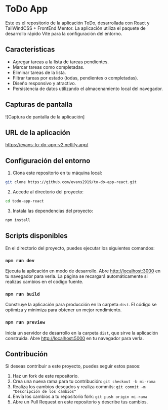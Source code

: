 # ToDo App

Este es el repositorio de la aplicación ToDo, desarrollada con React y TailWindCSS + FrontEnd Mentor. La aplicación utiliza el paquete de desarrollo rápido Vite para la configuración del entorno.

## Características

- Agregar tareas a la lista de tareas pendientes.
- Marcar tareas como completadas.
- Eliminar tareas de la lista.
- Filtrar tareas por estado (todas, pendientes o completadas).
- Diseño responsivo y atractivo.
- Persistencia de datos utilizando el almacenamiento local del navegador.

## Capturas de pantalla

![Captura de pantalla de la aplicación]

## URL de la aplicación

https://evans-to-do-app-v2.netlify.app/

## Configuración del entorno

1. Clona este repositorio en tu máquina local:

```bash
git clone https://github.com/evans2919/to-do-app-react.git
```

2. Accede al directorio del proyecto:

```bash
cd todo-app-react
```

3. Instala las dependencias del proyecto:

```bash
npm install
```

## Scripts disponibles

En el directorio del proyecto, puedes ejecutar los siguientes comandos:

### `npm run dev`

Ejecuta la aplicación en modo de desarrollo. Abre [http://localhost:3000](http://localhost:3000) en tu navegador para verla. La página se recargará automáticamente si realizas cambios en el código fuente.

### `npm run build`

Construye la aplicación para producción en la carpeta `dist`. El código se optimiza y minimiza para obtener un mejor rendimiento.

### `npm run preview`

Inicia un servidor de desarrollo en la carpeta `dist`, que sirve la aplicación construida. Abre [http://localhost:5000](http://localhost:5000) en tu navegador para verla.

## Contribución

Si deseas contribuir a este proyecto, puedes seguir estos pasos:

1. Haz un fork de este repositorio.
2. Crea una nueva rama para tu contribución: `git checkout -b mi-rama`
3. Realiza los cambios deseados y realiza commits: `git commit -m "Descripción de los cambios"`
4. Envía los cambios a tu repositorio fork: `git push origin mi-rama`
5. Abre un Pull Request en este repositorio y describe tus cambios.